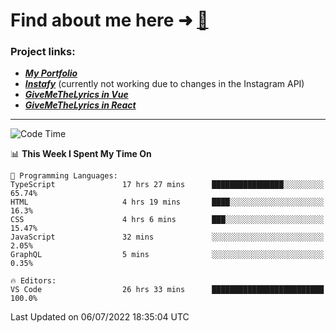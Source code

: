# Find about me here ➜ [🧑](https://pauabella.dev)

### Project links:
- ***[My Portfolio](https://pauabella.dev)***
- ***[Instafy](https://instafy.me)*** (currently not working due to changes in the Instagram API)
- ***[GiveMeTheLyrics in Vue](https://lyrics.pauabella.dev)***
- ***[GiveMeTheLyrics in React](https://pauabella.dev/GiveMeTheLyrics)***

---
<!--START_SECTION:waka-->
![Code Time](http://img.shields.io/badge/Code%20Time-1%2C248%20hrs%2037%20mins-blue)

📊 **This Week I Spent My Time On** 

```text
💬 Programming Languages: 
TypeScript               17 hrs 27 mins      ████████████████░░░░░░░░░   65.74% 
HTML                     4 hrs 19 mins       ████░░░░░░░░░░░░░░░░░░░░░   16.3% 
CSS                      4 hrs 6 mins        ███░░░░░░░░░░░░░░░░░░░░░░   15.47% 
JavaScript               32 mins             ░░░░░░░░░░░░░░░░░░░░░░░░░   2.05% 
GraphQL                  5 mins              ░░░░░░░░░░░░░░░░░░░░░░░░░   0.35%

🔥 Editors: 
VS Code                  26 hrs 33 mins      █████████████████████████   100.0%

```


 Last Updated on 06/07/2022 18:35:04 UTC
<!--END_SECTION:waka-->
